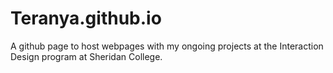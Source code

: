 # Teranya.github.io

A github page to host webpages with my ongoing projects at the Interaction Design program at Sheridan College.
